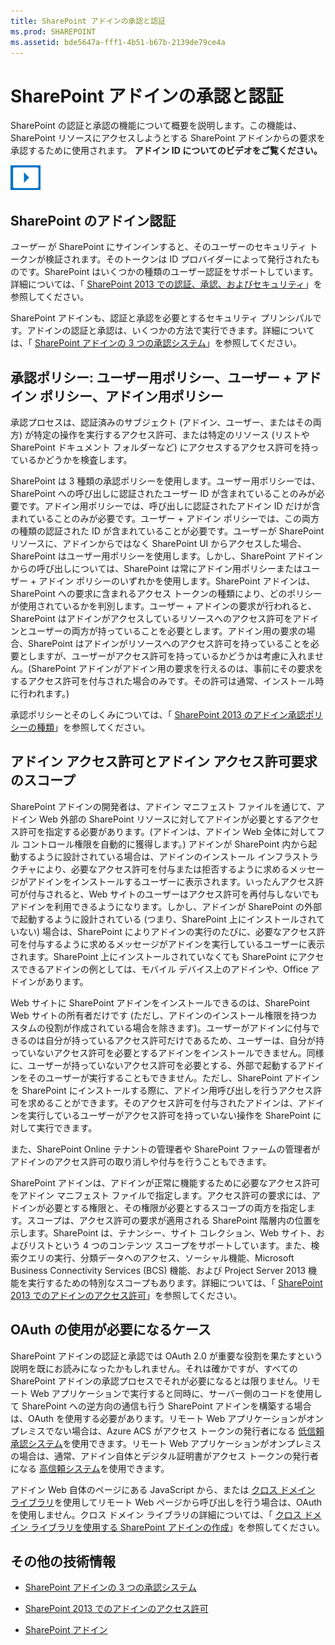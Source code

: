 ```yaml
---
title: SharePoint アドインの承認と認証
ms.prod: SHAREPOINT
ms.assetid: bde5647a-fff1-4b51-b67b-2139de79ce4a
---
```



# SharePoint アドインの承認と認証
SharePoint の認証と承認の機能について概要を説明します。この機能は、SharePoint リソースにアクセスしようとする SharePoint アドインからの要求を承認するために使用されます。
**アドイン ID についてのビデオをご覧ください。**

  
    
    

  
    
    
![ビデオ](images/mod_icon_video.png)
  
    
    

  
    
    

  
    
    

## SharePoint のアドイン認証
<a name="AuthN"> </a>

 *ユーザー*  が SharePoint にサインインすると、そのユーザーのセキュリティ トークンが検証されます。そのトークンは ID プロバイダーによって発行されたものです。SharePoint はいくつかの種類のユーザー認証をサポートしています。詳細については、「 [SharePoint 2013 での認証、承認、およびセキュリティ](http://msdn.microsoft.com/library/8734790c-eb75-4d78-9604-7cc23b33b693%28Office.15%29.aspx)」を参照してください。
  
    
    
SharePoint アドインも、認証と承認を必要とするセキュリティ プリンシパルです。アドインの認証と承認は、いくつかの方法で実行できます。詳細については、「 [SharePoint アドインの 3 つの承認システム](three-authorization-systems-for-sharepoint-add-ins.md)」を参照してください。 
  
    
    

## 承認ポリシー: ユーザー用ポリシー、ユーザー + アドイン ポリシー、アドイン用ポリシー
<a name="AuthZ"> </a>

承認プロセスは、認証済みのサブジェクト (アドイン、ユーザー、またはその両方) が特定の操作を実行するアクセス許可、または特定のリソース (リストや SharePoint ドキュメント フォルダーなど) にアクセスするアクセス許可を持っているかどうかを検査します。
  
    
    
SharePoint は 3 種類の承認ポリシーを使用します。ユーザー用ポリシーでは、SharePoint への呼び出しに認証されたユーザー ID が含まれていることのみが必要です。アドイン用ポリシーでは、呼び出しに認証されたアドイン ID だけが含まれていることのみが必要です。ユーザー + アドイン ポリシーでは、この両方の種類の認証された ID が含まれていることが必要です。ユーザーが SharePoint リソースに、アドインからではなく SharePoint UI からアクセスした場合、SharePoint はユーザー用ポリシーを使用します。しかし、SharePoint アドインからの呼び出しについては、SharePoint は常にアドイン用ポリシーまたはユーザー + アドイン ポリシーのいずれかを使用します。SharePoint アドインは、SharePoint への要求に含まれるアクセス トークンの種類により、どのポリシーが使用されているかを判別します。ユーザー + アドインの要求が行われると、SharePoint はアドインがアクセスしているリソースへのアクセス許可をアドインとユーザーの両方が持っていることを必要とします。アドイン用の要求の場合、SharePoint はアドインがリソースへのアクセス許可を持っていることを必要としますが、ユーザーがアクセス許可を持っているかどうかは考慮に入れません。(SharePoint アドインがアドイン用の要求を行えるのは、事前にその要求をするアクセス許可を付与された場合のみです。その許可は通常、インストール時に行われます。)
  
    
    
承認ポリシーとそのしくみについては、「 [SharePoint 2013 のアドイン承認ポリシーの種類](add-in-authorization-policy-types-in-sharepoint-2013.md)」を参照してください。
  
    
    

## アドイン アクセス許可とアドイン アクセス許可要求のスコープ
<a name="Permissions"> </a>

SharePoint アドインの開発者は、アドイン マニフェスト ファイルを通じて、アドイン Web 外部の SharePoint リソースに対してアドインが必要とするアクセス許可を指定する必要があります。(アドインは、アドイン Web 全体に対してフル コントロール権限を自動的に獲得します。) アドインが SharePoint 内から起動するように設計されている場合は、アドインのインストール インフラストラクチャにより、必要なアクセス許可を付与または拒否するように求めるメッセージがアドインをインストールするユーザーに表示されます。いったんアクセス許可が付与されると、Web サイトのユーザーはアクセス許可を再付与しないでもアドインを利用できるようになります。しかし、アドインが SharePoint の外部で起動するように設計されている (つまり、SharePoint 上にインストールされていない) 場合は、SharePoint によりアドインの実行のたびに、必要なアクセス許可を付与するように求めるメッセージがアドインを実行しているユーザーに表示されます。SharePoint 上にインストールされていなくても SharePoint にアクセスできるアドインの例としては、モバイル デバイス上のアドインや、Office アドインがあります。
  
    
    
Web サイトに SharePoint アドインをインストールできるのは、SharePoint Web サイトの所有者だけです (ただし、アドインのインストール権限を持つカスタムの役割が作成されている場合を除きます)。ユーザーがアドインに付与できるのは自分が持っているアクセス許可だけであるため、ユーザーは、自分が持っていないアクセス許可を必要とするアドインをインストールできません。同様に、ユーザーが持っていないアクセス許可を必要とする、外部で起動するアドインをそのユーザーが実行することもできません。ただし、SharePoint アドインを SharePoint にインストールする際に、アドイン用呼び出しを行うアクセス許可を求めることができます。そのアクセス許可を付与されたアドインは、アドインを実行しているユーザーがアクセス許可を持っていない操作を SharePoint に対して実行できます。
  
    
    
また、SharePoint Online テナントの管理者や SharePoint ファームの管理者がアドインのアクセス許可の取り消しや付与を行うこともできます。
  
    
    
SharePoint アドインは、アドインが正常に機能するために必要なアクセス許可をアドイン マニフェスト ファイルで指定します。アクセス許可の要求には、アドインが必要とする権限と、その権限が必要とするスコープの両方を指定します。スコープは、アクセス許可の要求が適用される SharePoint 階層内の位置を示します。SharePoint は、テナンシー、サイト コレクション、Web サイト、およびリストという 4 つのコンテンツ スコープをサポートしています。また、検索クエリの実行、分類データへのアクセス、ソーシャル機能、Microsoft Business Connectivity Services (BCS) 機能、および Project Server 2013 機能を実行するための特別なスコープもあります。詳細については、「 [SharePoint 2013 でのアドインのアクセス許可](add-in-permissions-in-sharepoint-2013.md)」を参照してください。
  
    
    

## OAuth の使用が必要になるケース
<a name="FileName_uniquekeyword4"> </a>

SharePoint アドインの認証と承認では OAuth 2.0 が重要な役割を果たすという説明を既にお読みになったかもしれません。それは確かですが、すべての SharePoint アドインの承認プロセスでそれが必要になるとは限りません。リモート Web アプリケーションで実行すると同時に、サーバー側のコードを使用して SharePoint への逆方向の通信も行う SharePoint アドインを構築する場合は、OAuth を使用する必要があります。リモート Web アプリケーションがオンプレミスでない場合は、Azure ACS がアクセス トークンの発行者になる [低信頼承認システム](creating-sharepoint-add-ins-that-use-low-trust-authorization.md)を使用できます。リモート Web アプリケーションがオンプレミスの場合は、通常、アドイン自体とデジタル証明書がアクセス トークンの発行者になる [高信頼システム](creating-sharepoint-add-ins-that-use-high-trust-authorization.md)を使用できます。
  
    
    
アドイン Web 自体のページにある JavaScript から、または [クロス ドメイン ライブラリ](creating-sharepoint-add-ins-that-use-the-cross-domain-library.md)を使用してリモート Web ページから呼び出しを行う場合は、OAuth を使用しません。クロス ドメイン ライブラリの詳細については、「 [クロス ドメイン ライブラリを使用する SharePoint アドインの作成](creating-sharepoint-add-ins-that-use-the-cross-domain-library.md)」を参照してください。
  
    
    

## その他の技術情報
<a name="Filename_AdditionalResources"> </a>


-  [SharePoint アドインの 3 つの承認システム](three-authorization-systems-for-sharepoint-add-ins.md)
    
  
-  [SharePoint 2013 でのアドインのアクセス許可](add-in-permissions-in-sharepoint-2013.md)
    
  
-  [SharePoint アドイン](sharepoint-add-ins.md)
    
  

